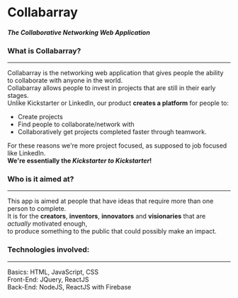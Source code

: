 # Collabarray
#### *The Collaborative Networking Web Application*

### What is Collabarray?
--------------------------------
Collabarray is the networking web application that gives people the ability to collaborate with anyone in the world.  
Collabarray allows people to invest in projects that are still in their early stages.  
Unlike Kickstarter or LinkedIn, our product **creates a platform** for people to:  
* Create projects
* Find people to collaborate/network with
* Collaboratively get projects completed faster through teamwork.  

For these reasons we're more project focused, as supposed to job focused like LinkedIn.  
**We're essentially the _Kickstarter to Kickstarter_!**
  
### Who is it aimed at?
--------------------------------
This app is aimed at people that have ideas that require more than one person to complete.  
It is for the **creators**, **inventors**, **innovators** and **visionaries** that are *actually* motivated enough,  
to produce something to the public that could possibly make an impact.

  
### Technologies involved: 
--------------------------------
Basics: HTML, JavaScript, CSS  
Front-End: JQuery, ReactJS  
Back-End: NodeJS, ReactJS with Firebase  
